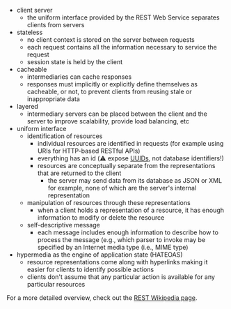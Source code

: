 * client server
  * the uniform interface provided by the REST Web Service separates clients from servers
* stateless
  * no client context is stored on the server between requests
  * each request contains all the information necessary to service the request
  * session state is held by the client
* cacheable
  * intermediaries can cache responses
  * responses must implicitly or explicitly define themselves as cacheable, or not, to prevent clients from reusing stale or inappropriate data
* layered
  * intermediary servers can be placed between the client and the server to improve scalability, provide load balancing, etc
* uniform interface
  * identification of resources
    * individual resources are identified in requests (for example using URIs for HTTP-based RESTful APIs)
    * everything has an id (:warning: expose [UUIDs](https://en.wikipedia.org/wiki/Universally_unique_identifier), not database identifiers!)
    * resources are conceptually separate from the representations that are returned to the client
      * the server may send data from its database as JSON or XML for example, none of which are the server's internal representation
  * manipulation of resources through these representations
    * when a client holds a representation of a resource, it has enough information to modify or delete the resource
  * self-descriptive message
    * each message includes enough information to describe how to process the message (e.g., which parser to invoke may be specified by an Internet media type (i.e., MIME type)
* hypermedia as the engine of application state (HATEOAS)
  * resource representations come along with hyperlinks making it easier for clients to identify possible actions
  * clients don't assume that any particular action is available for any particular resources

For a more detailed overview, check out the [REST Wikipedia page](https://en.wikipedia.org/wiki/Representational_state_transfer).